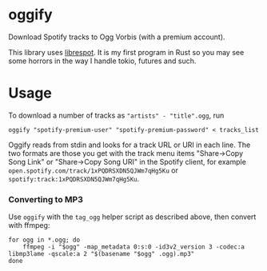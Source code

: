 # oggify
Download Spotify tracks to Ogg Vorbis (with a premium account).

This library uses [librespot](https://github.com/librespot-org/librespot). It is my first program in Rust so you may see some horrors in the way I handle tokio, futures and such.

# Usage
To download a number of tracks as `"artists" - "title".ogg`, run
```
oggify "spotify-premium-user" "spotify-premium-password" < tracks_list
```
Oggify reads from stdin and looks for a track URL or URI in each line. The two formats are those you get with the track menu items "Share->Copy Song Link" or "Share->Copy Song URI" in the Spotify client, for example `open.spotify.com/track/1xPQDRSXDN5QJWm7qHg5Ku` or `spotify:track:1xPQDRSXDN5QJWm7qHg5Ku`.


### Converting to MP3
Use `oggify` with the `tag_ogg` helper script as described above, then convert with ffmpeg:
```
for ogg in *.ogg; do
	ffmpeg -i "$ogg" -map_metadata 0:s:0 -id3v2_version 3 -codec:a libmp3lame -qscale:a 2 "$(basename "$ogg" .ogg).mp3"
done
```
